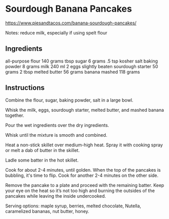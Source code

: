 # Sourdough Banana Pancakes

https://www.piesandtacos.com/banana-sourdough-pancakes/

Notes:
reduce milk, especially if using spelt flour

## Ingredients

all-purpose flour 140 grams
tbsp sugar 6 grams
.5 tsp kosher salt
baking powder 8 grams
milk 240 ml
2 eggs slightly beaten
sourdough starter 50 grams
2 tbsp melted butter 56 grams
banana mashed 118 grams

## Instructions

Combine the flour, sugar, baking powder, salt in a large bowl.

Whisk the milk, eggs, sourdough starter, melted butter, and mashed banana together.

Pour the wet ingredients over the dry ingredients.

Whisk until the mixture is smooth and combined.

Heat a non-stick skillet over medium-high heat. Spray it with cooking spray or melt a dab of butter in the skillet.

Ladle some batter in the hot skillet.

Cook for about 2-4 minutes, until golden. When the top of the pancakes is bubbling, it's time to flip. Cook for another 2-4 minutes on the other side.

Remove the pancake to a plate and proceed with the remaining batter.
Keep your eye on the heat so it’s not too high and burning the outsides of the pancakes while leaving the inside undercooked.

Serving options: maple syrup, berries, melted chocolate, Nutella, caramelized bananas, nut butter, honey.
